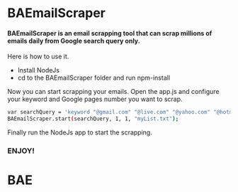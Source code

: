 # BAEmailScraper
#### BAEmailScraper is an email scrapping tool that can scrap millions of emails daily from Google search query only.

Here is how to use it.

- Install NodeJs
- cd to the BAEmailScraper folder and run npm-install

Now you can start scrapping your emails.
Open the app.js and configure your keyword and Google pages number you want to scrap.

```sh
var searchQuery = 'keyword "@gmail.com" "@live.com" "@yahoo.com" "@hotmail.com"';
BAEmailScraper.start(searchQuery, 1, 1, "myList.txt");
```
Finally run the NodeJs app to start the scrapping.

### ENJOY!
# BAE
